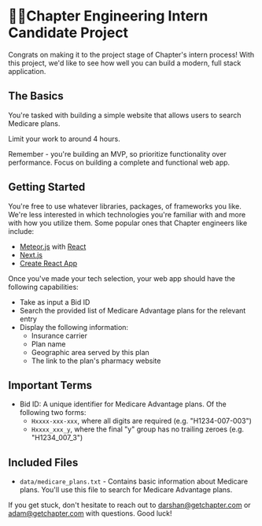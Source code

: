 # 🧑‍💻Chapter Engineering Intern Candidate Project

Congrats on making it to the project stage of Chapter's intern process! With this project, we'd like to see how well you can build a modern, full stack application.

## The Basics

You're tasked with building a simple website that allows users to search Medicare plans.

Limit your work to around 4 hours.

Remember - you're building an MVP, so prioritize functionality over performance. Focus on building a complete and functional web app.

## Getting Started

You're free to use whatever libraries, packages, of frameworks you like. We're less interested in which technologies you're familiar with and more with how you utilize them. Some popular ones that Chapter engineers like include:

- [Meteor.js](https://www.meteor.com/) with [React](https://guide.meteor.com/react.html)
- [Next.js](https://nextjs.org/)
- [Create React App](https://create-react-app.dev/)

Once you've made your tech selection, your web app should have the following capabilities:

- Take as input a Bid ID
- Search the provided list of Medicare Advantage plans for the relevant entry
- Display the following information:
  - Insurance carrier
  - Plan name
  - Geographic area served by this plan
  - The link to the plan's pharmacy website

## Important Terms

- Bid ID: A unique identifier for Medicare Advantage plans. Of the following two forms:
  - `Hxxxx-xxx-xxx`, where all digits are required (e.g. "H1234-007-003")
  - `Hxxxx_xxx_y`, where the final "y" group has no trailing zeroes (e.g. "H1234_007_3")

## Included Files

- `data/medicare_plans.txt` - Contains basic information about Medicare plans. You'll use this file to search for Medicare Advantage plans.

If you get stuck, don't hesitate to reach out to darshan@getchapter.com or adam@getchapter.com with questions. Good luck!
